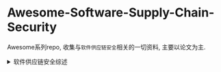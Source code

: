 # Awesome-Software-Supply-Chain-Security

Awesome系列repo, 收集与`软件供应链安全`相关的一切资料, 主要以论文为主.

<details>
<summary> 软件供应链安全综述 </summary>

> 传送门: [软件供应链安全综述](http://jcs.iie.ac.cn/xxaqxb/ch/reader/view_abstract.aspx?file_no=20200106&flag=1) 

- [x] 软件供应链的定义: 
  * 商品与服务: 软件
  * 供应者: 软件供应商
  * 消费者: 软件用户
  * 资源: 软件设计开发各阶段编入软件的代码,模块和服务
  * 加工: 编码过程, 工具和设备
  * 渠道: 软件官网和第三方平台 
- [x] 软件供应链安全的定义: 软件设计开发过程中本身的`编码过程/工具/设备`以及供应链上游的`代码/模块/服务的安全`, 以及`软件交付渠道安全`的总和. 
- [x] 软件供应链安全发展历程:
  1. 1984年, `K. Thompson`提出`KTH`攻击, 在难以发现的情况下修改编译器并设置后面, 污染所有通过此编译器编译并发布的软件. 
  2. 2004年, 微软提出`SDL安全开发生命周期`流程, 将软件开发划分为多个阶段并在每个阶段引入相应安全措施, 保障软件开发安全并建立漏洞发现和处理框架机制. 
  3. 2010年, `R.J. Ellison`和`C. Woody`提出`软件供应链风险管理`的概念, 介绍了相关分享的来源,总类,分享分析的方法, 威胁模型, 并讨论了应对风险的措施. 
  4. 2015年`XcodeGhost`开发工具污染事件. 攻击者注入病毒污染了非官方渠道发布的Xcode, 使得编译出的app会将运行过程中收集到的敏感信息发送到攻击者服务器. 
  5. 2017年6月`NotPetya`勒索病毒事件. 攻击者通过劫持软件的`升级更新渠道`, 使得用户更新软件时下载并感染了`NotPetya`勒索病毒.
  6. 2017年`CCleaner`恶意代码植入事件. 攻击者入侵公司开发环境, 篡改了编码过程中使用的`CRT函数库`并置入后门代码. 同年7月`Xshell`也以类似手段植入恶意代码.
  7. 2017年8月`WireX` Android僵尸网络事件. 攻击者将病毒与普通安卓app捆绑和伪装, 避过了Google Play对app的检测, 用户下载后感染为僵尸主机. 
- [x] 供应安全的三个环节四个攻击:
  * 三个环节: 开发环节, 交付环节, 使用环节. (还可以增加一个运营环节)
  * 四个攻击: `开发环节的开发工具攻击`, `开发环节的源代码攻击`, `交付环节的分发渠道攻击`和`使用环节的升级补丁攻击`
- [x] 软件供应安全研究技术:
  1. 软件漏洞挖掘和分析手段
    * 基于源代码: 使用静态分析方法对源代码进行脆弱性检测
    * 基于模糊测试: 使用黑盒测试手段, 动态挖掘漏洞
    * 基于代码特征: 根据已发现的漏洞提取漏洞特征然后检测目标是否含有该特征.
    * 软件漏洞位置匹配: 确定软件存在漏洞后需要方法匹配识别定位漏洞. 
    * 上游模块漏洞分析: `测量依赖关系/代码复用关系`, 结合`知识流网络/知识图谱`, 对软件模块进行分析. 
  2. 恶意软件及模块的识别和清除手段
    * 恶意特征提取: 基于`统计分析`以及`机器学习`方法对恶意代码静态分析. 
    * 模块恶意篡改: `注入恶意代码`和`重打包/捆绑`是污染供应链的主要方式
    * 比较篡改: 基于`图比较算法`分析相似二进制文件间的差异
  3. 网络劫持的检测和防御手段: 劫持或篡改软件的`交付/维护`渠道: 目前软件的交付和使用阶段高度依赖于网络环节, 因此网络劫持是污染供应链的关键技术. 
  4. 用户端软件安全机制
</details>